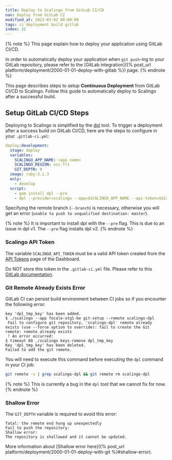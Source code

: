 ```yaml
---
title: Deploy to Scalingo from GitLab CI/CD
nav: Deploy from GitLab CI
modified_at: 2023-03-02 00:00:00
tags: ci deployment build gitlab
index: 22
---
```


{% note %}
This page explain how to deploy your application using GitLab CI/CD.

In order to automatically deploy your application when `git push`-ing
to your GitLab repository, please refer to the
[GitLab integration]({% post_url
platform/deployment/2000-01-01-deploy-with-gitlab %}) page.
{% endnote %}

This page describes steps to setup **Continuous Deployment** from GitLab CI/CD
to Scalingo. Follow this guide to automatically deploy to Scalingo after a
successful build.

## Setup GitLab CI/CD Steps

Deploying to Scalingo is simplified by the
[dpl](https://github.com/travis-ci/dpl#scalingo) tool. To trigger a deployment
after a success build on GitLab CI/CD, here are the steps to configure in your
`.gitlab-ci.yml`:

```yaml
deploy:development:
  stage: deploy
  variables:
    SCALINGO_APP_NAME: <app name>
    SCALINGO_REGION: osc-fr1
    GIT_DEPTH: 0
  image: ruby:3.1.3
  only:
    - develop
  script:
    - gem install dpl --pre
    - dpl --provider=scalingo --app=$SCALINGO_APP_NAME --api-token=$SCALINGO_API_TOKEN --region=$SCALINGO_REGION --branch=refs/heads/master
```

Specifying the remote branch (```--branch```) is necessary, otherwise you will get an error (```unable to push to unqualified destination: master```).

{% note %}
It is important to install dpl with the `--pre` flag. This is due to an issue in
dpl v1. The `--pre` flag installs dpl v2.
{% endnote %}

### Scalingo API Token

The variable `SCALINGO_API_TOKEN` must be a valid API token created from the
[API Tokens](https://dashboard.scalingo.com/account/tokens) page of the Dashboard.

Do NOT store this token in the `.gitlab-ci.yml` file. Please refer to this
[GitLab documentation](https://docs.gitlab.com/ee/ci/examples/deployment/index.html#storing-api-keys).

### Git Remote Already Exists Error

GitLab CI can persist build environment between CI jobs so if you encounter the following error:
```
key 'dpl_tmp_key' has been added.
$ ./scalingo --app focale-stg1-be git-setup --remote scalingo-dpl
 Fail to configure git repository, 'scalingo-dpl' remote already exists (use --force option to override): fail to create the Git remote: remote already exists
 ! An error occurred:
$ timeout 60 ./scalingo keys-remove dpl_tmp_key
Key 'dpl_tmp_key' has been deleted.
Failed to add the git remote.
```

You will need to execute this command before executing the `dpl` command in your CI job:
```bash
git remote -v | grep scalingo-dpl && git remote rm scalingo-dpl
```
{% note %}
This is currently a bug in the `dpl` tool that we cannot fix for now.
{% endnote %}

### Shallow Error

The `GIT_DEPTH` variable is required to avoid this error:
```
fatal: the remote end hung up unexpectedly
Fail to push the repository:
Shallow error:
The repository is shallowed and it cannot be updated.
```

More information about [Shallow error here]({% post_url
platform/deployment/2000-01-01-deploy-with-git %}#shallow-error).
